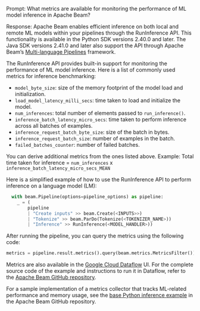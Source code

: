 Prompt:
What metrics are available for monitoring the performance of ML model inference in Apache Beam?

Response:
Apache Beam enables efficient inference on both local and remote ML models within your pipelines through the RunInference API. This functionality is available in the Python SDK versions 2.40.0 and later. The Java SDK versions 2.41.0 and later also support the API through Apache Beam’s [Multi-language Pipelines](https://beam.apache.org/documentation/programming-guide/#multi-language-pipelines) framework.

The RunInference API provides built-in support for monitoring the performance of ML model inference. Here is a list of commonly used metrics for inference benchmarking:

* `model_byte_size`: size of the memory footprint of the model load and initialization.
* `load_model_latency_milli_secs`: time taken to load and initialize the model.
* `num_inferences`: total number of elements passed to `run_inference()`.
* `inference_batch_latency_micro_secs`: time taken to perform inference across all batches of examples.
* `inference_request_batch_byte_size`: size of the batch in bytes.
* `inference_request_batch_size`: number of examples in the batch.
* `failed_batches_counter`: number of failed batches.

You can derive additional metrics from the ones listed above. Example:
Total time taken for inference = `num_inferences` x `inference_batch_latency_micro_secs_MEAN`

Here is a simplified example of how to use the RunInference API to perform inference on a language model (LM):

```python
  with beam.Pipeline(options=pipeline_options) as pipeline:
    _ = (
        pipeline
        | "Create inputs" >> beam.Create(<INPUTS>>)
        | "Tokenize" >> beam.ParDo(Tokenize(<TOKENIZER_NAME>))
        | "Inference" >> RunInference(<MODEL_HANDLER>))
```
After running the pipeline, you can query the metrics using the following code:

```python
metrics = pipeline.result.metrics().query(beam.metrics.MetricsFilter())
```

Metrics are also available in the [Google Cloud Dataflow](https://cloud.google.com/dataflow) UI. For the complete source code of the example and instructions to run it in Dataflow, refer to the [Apache Beam GitHub repository](https://github.com/apache/beam/tree/master/sdks/python/apache_beam/examples/inference/runinference_metrics/).

For a sample implementation of a metrics collector that tracks ML-related performance and memory usage, see the [base Python inference example](https://github.com/akvelon/beam/blob/371576a3b17b940380192378848dd00c55d0cc19/sdks/python/apache_beam/ml/inference/base.py#L1228) in the Apache Beam GitHub repository.
